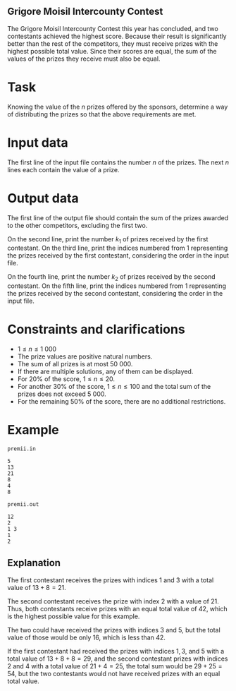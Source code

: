## Grigore Moisil Intercounty Contest

The Grigore Moisil Intercounty Contest this year has concluded, and two contestants achieved the highest score. Because their result is significantly better than the rest of the competitors, they must receive prizes with the highest possible total value. Since their scores are equal, the sum of the values of the prizes they receive must also be equal.

# Task

Knowing the value of the $n$ prizes offered by the sponsors, determine a way of distributing the prizes so that the above requirements are met.

# Input data

The first line of the input file contains the number $n$ of the prizes. The next $n$ lines each contain the value of a prize.

# Output data

The first line of the output file should contain the sum of the prizes awarded to the other competitors, excluding the first two.

On the second line, print the number $k_1$ of prizes received by the first contestant. On the third line, print the indices numbered from $1$ representing the prizes received by the first contestant, considering the order in the input file.

On the fourth line, print the number $k_2$ of prizes received by the second contestant. On the fifth line, print the indices numbered from $1$ representing the prizes received by the second contestant, considering the order in the input file.

# Constraints and clarifications

* $1 \leq n \leq 1\ 000$
* The prize values are positive natural numbers.
* The sum of all prizes is at most $50\ 000$.
* If there are multiple solutions, any of them can be displayed.
* For $20\%$ of the score, $1 \leq n \leq 20$.
* For another $30\%$ of the score, $1 \leq n \leq 100$ and the total sum of the prizes does not exceed $5\ 000$.
* For the remaining $50\%$ of the score, there are no additional restrictions.

# Example

`premii.in`
```
5
13
21
8
4
8
```

`premii.out`
```
12
2
1 3
1
2
```

## Explanation

The first contestant receives the prizes with indices $1$ and $3$ with a total value of $13 + 8 = 21$.

The second contestant receives the prize with index $2$ with a value of $21$. Thus, both contestants receive prizes with an equal total value of $42$, which is the highest possible value for this example.

The two could have received the prizes with indices $3$ and $5$, but the total value of those would be only $16$, which is less than $42$.

If the first contestant had received the prizes with indices $1, 3$, and $5$ with a total value of $13 + 8 + 8 = 29$, and the second contestant prizes with indices $2$ and $4$ with a total value of $21 + 4 = 25$, the total sum would be $29 + 25 = 54$, but the two contestants would not have received prizes with an equal total value.